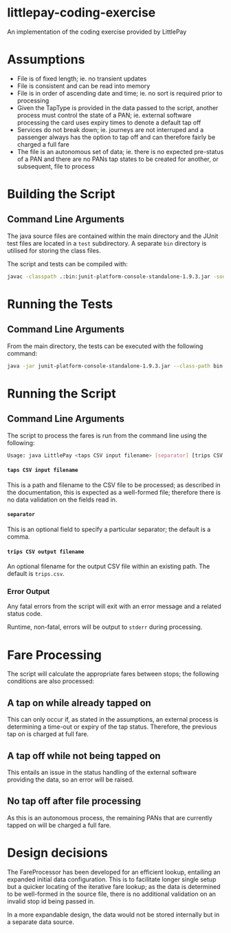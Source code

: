 # littlepay-coding-exercise
An implementation of the coding exercise provided by LittlePay

# Assumptions

 - File is of fixed length; ie. no transient updates
 - File is consistent and can be read into memory
 - File is in order of ascending date and time; ie. no sort is required prior to processing
 - Given the TapType is provided in the data passed to the script, another process must control the state of a PAN; ie. external software processing the card uses expiry times to denote a default tap off
 - Services do not break down; ie. journeys are not interruped and a passenger always has the option to tap off and can therefore fairly be charged a full fare
 - The file is an autonomous set of data; ie. there is no expected pre-status of a PAN and there are no PANs tap states to be created for another, or subsequent, file to process

# Building the Script

## Command Line Arguments
The java source files are contained within the main directory and the JUnit test files are located in a ```test``` subdirectory.  A separate ```bin``` directory is utilised for storing the class files.

The script and tests can be compiled with:
```bash
javac -classpath .:bin:junit-platform-console-standalone-1.9.3.jar -sourcepath test -d bin *.java test/*Test.java
```

# Running the Tests

## Command Line Arguments
From the main directory, the tests can be executed with the following command:
```bash
java -jar junit-platform-console-standalone-1.9.3.jar --class-path bin --scan-class-path
```

# Running the Script

## Command Line Arguments

The script to process the fares is run from the command line using the following:

```bash
Usage: java LittlePay <taps CSV input filename> [separator] [trips CSV output filename]
```

#### ```taps CSV input filename```
This is a path and filename to the CSV file to be processed; as described in the documentation, this is expected as a well-formed file; therefore there is no data validation on the fields read in.

#### ```separator```
This is an optional field to specify a particular separator; the default is a comma.

#### ```trips CSV output filename```
An optional filename for the output CSV file within an existing path.  The default is ```trips.csv```.

### Error Output
Any fatal errors from the script will exit with an error message and a related status code.

Runtime, non-fatal, errors will be output to ```stderr``` during processing.

# Fare Processing

The script will calculate the appropriate fares between stops; the following conditions are also processed:

## A tap on while already tapped on
This can only occur if, as stated in the assumptions, an external process is determining a time-out or expiry of the tap status.  Therefore, the previous tap on is charged at full fare.

## A tap off while not being tapped on
This entails an issue in the status handling of the external software providing the data, so an error will be raised.

## No tap off after file processing
As this is an autonomous process, the remaining PANs that are currently tapped on will be charged a full fare.

# Design decisions
The FareProcessor has been developed for an efficient lookup, entailing an expanded initial data configuration.  This is to facilitate longer single setup but a quicker locating of the iterative fare lookup; as the data is determined to be well-formed in the source file, there is no additional validation on an invalid stop id being passed in.

In a more expandable design, the data would not be stored internally but in a separate data source.
